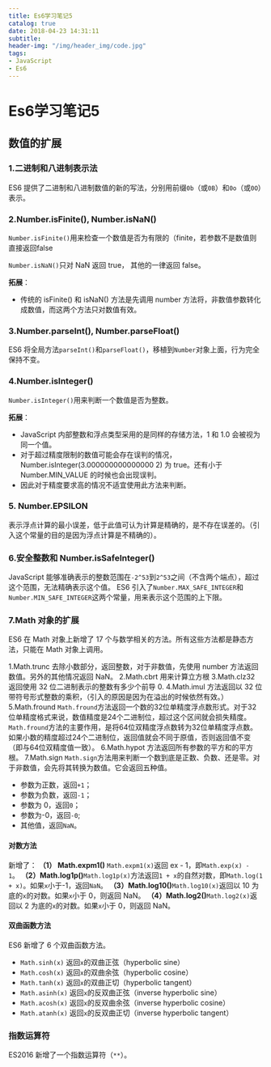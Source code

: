 ```yaml
---
title: Es6学习笔记5
catalog: true
date: 2018-04-23 14:31:11
subtitle:
header-img: "/img/header_img/code.jpg"
tags:
- JavaScript
- Es6
---
```


Es6学习笔记5
===

## 数值的扩展

### 1.二进制和八进制表示法

ES6 提供了二进制和八进制数值的新的写法，分别用前缀`0b`（或`0B`）和`0o`（或`0O`）表示。

### 2.Number.isFinite(), Number.isNaN()

`Number.isFinite()`用来检查一个数值是否为有限的（finite，若参数不是数值则直接返回false

`Number.isNaN()`只对 NaN 返回 true， 其他的一律返回 false。

**拓展**：
* 传统的 isFinite() 和 isNaN() 方法是先调用 number 方法将，非数值参数转化成数值，而这两个方法只对数值有效。

### 3.Number.parseInt(), Number.parseFloat()

ES6 将全局方法`parseInt()`和`parseFloat()`，移植到`Number`对象上面，行为完全保持不变。

### 4.Number.isInteger()

`Number.isInteger()`用来判断一个数值是否为整数。

**拓展**：
* JavaScript 内部整数和浮点类型采用的是同样的存储方法，1 和 1.0 会被视为同一个值。
* 对于超过精度限制的数值可能会存在误判的情况，Number.isInteger(3.000000000000000 2) 为 true。还有小于 Number.MIN_VALUE 的时候也会出现误判。
* 因此对于精度要求高的情况不适宜使用此方法来判断。

### 5. Number.EPSILON 

表示浮点计算的最小误差，低于此值可认为计算是精确的，是不存在误差的。（引入这个常量的目的是因为浮点计算是不精确的）。

### 6.安全整数和 Number.isSafeInteger()

JavaScript 能够准确表示的整数范围在`-2^53`到`2^53`之间（不含两个端点），超过这个范围，无法精确表示这个值。
ES6 引入了`Number.MAX_SAFE_INTEGER`和`Number.MIN_SAFE_INTEGER`这两个常量，用来表示这个范围的上下限。

### 7.Math 对象的扩展

ES6 在 Math 对象上新增了 17 个与数学相关的方法。所有这些方法都是静态方法，只能在 Math 对象上调用。

1.Math.trunc 去除小数部分，返回整数，对于非数值，先使用 number 方法返回数值。另外的其他情况返回 NaN。
2.Math.cbrt 用来计算立方根
3.Math.clz32 返回使用 32 位二进制表示的整数有多少个前导 0.
4.Math.imul 方法返回以 32 位带符号形式整数的乘积，（引入的原因是因为在溢出的时候依然有效。）
5.Math.fround  `Math.fround`方法返回一个数的32位单精度浮点数形式。对于32位单精度格式来说，数值精度是24个二进制位，超过这个区间就会损失精度。`Math.fround`方法的主要作用，是将64位双精度浮点数转为32位单精度浮点数。如果小数的精度超过24个二进制位，返回值就会不同于原值，否则返回值不变（即与64位双精度值一致）。
6.Math.hypot 方法返回所有参数的平方和的平方根。
7.Math.sign `Math.sign`方法用来判断一个数到底是正数、负数、还是零。对于非数值，会先将其转换为数值。它会返回五种值。
* 参数为正数，返回`+1`；
* 参数为负数，返回`-1`；
* 参数为 0，返回`0`；
* 参数为-0，返回`-0`;
* 其他值，返回`NaN`。

#### 对数方法
新增了：
**（1） Math.expm1()** `Math.expm1(x)`返回 ex - 1，即`Math.exp(x) - 1`。
**（2）Math.log1p()**`Math.log1p(x)`方法返回`1 + x`的自然对数，即`Math.log(1 + x)`。如果`x`小于-1，返回`NaN`。
**（3）Math.log10()**`Math.log10(x)`返回以 10 为底的`x`的对数。如果`x`小于 0，则返回 NaN。
**（4）Math.log2()**`Math.log2(x)`返回以 2 为底的`x`的对数。如果`x`小于 0，则返回 NaN。

#### 双曲函数方法

ES6 新增了 6 个双曲函数方法。
*   `Math.sinh(x)` 返回`x`的双曲正弦（hyperbolic sine）
*   `Math.cosh(x)` 返回`x`的双曲余弦（hyperbolic cosine）
*   `Math.tanh(x)` 返回`x`的双曲正切（hyperbolic tangent）
*   `Math.asinh(x)` 返回`x`的反双曲正弦（inverse hyperbolic sine）
*   `Math.acosh(x)` 返回`x`的反双曲余弦（inverse hyperbolic cosine）
*   `Math.atanh(x)` 返回`x`的反双曲正切（inverse hyperbolic tangent）


### 指数运算符

ES2016 新增了一个指数运算符（`**`）。



